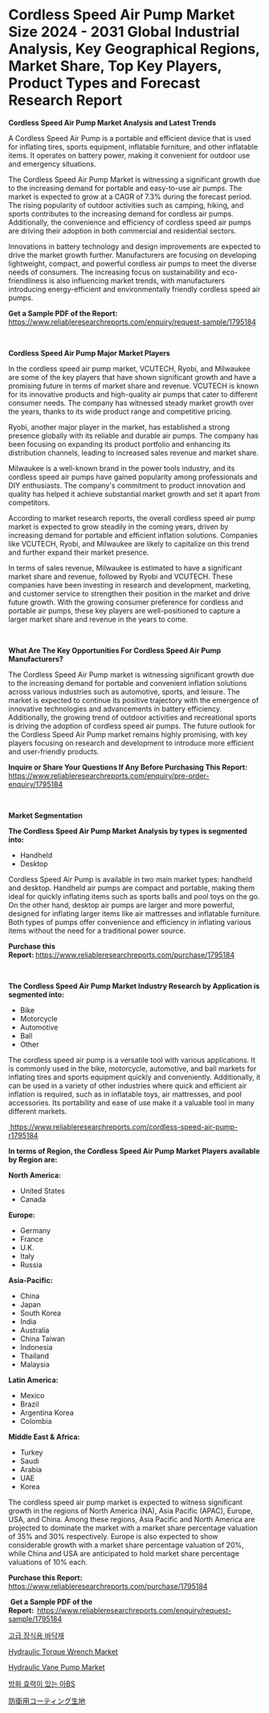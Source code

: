 <p><h1>Cordless Speed Air Pump Market Size 2024 - 2031 Global Industrial Analysis, Key Geographical Regions, Market Share, Top Key Players, Product Types and Forecast Research Report</h1></p><p><strong>Cordless Speed Air Pump Market Analysis and Latest Trends</strong></p>
<p><p>A Cordless Speed Air Pump is a portable and efficient device that is used for inflating tires, sports equipment, inflatable furniture, and other inflatable items. It operates on battery power, making it convenient for outdoor use and emergency situations.</p><p>The Cordless Speed Air Pump Market is witnessing a significant growth due to the increasing demand for portable and easy-to-use air pumps. The market is expected to grow at a CAGR of 7.3% during the forecast period. The rising popularity of outdoor activities such as camping, hiking, and sports contributes to the increasing demand for cordless air pumps. Additionally, the convenience and efficiency of cordless speed air pumps are driving their adoption in both commercial and residential sectors.</p><p>Innovations in battery technology and design improvements are expected to drive the market growth further. Manufacturers are focusing on developing lightweight, compact, and powerful cordless air pumps to meet the diverse needs of consumers. The increasing focus on sustainability and eco-friendliness is also influencing market trends, with manufacturers introducing energy-efficient and environmentally friendly cordless speed air pumps.</p></p>
<p><strong>Get a Sample PDF of the Report:&nbsp;</strong> <a href="https://www.reliableresearchreports.com/enquiry/request-sample/1795184">https://www.reliableresearchreports.com/enquiry/request-sample/1795184</a></p>
<p>&nbsp;</p>
<p><strong>Cordless Speed Air Pump Major Market Players</strong></p>
<p><p>In the cordless speed air pump market, VCUTECH, Ryobi, and Milwaukee are some of the key players that have shown significant growth and have a promising future in terms of market share and revenue. VCUTECH is known for its innovative products and high-quality air pumps that cater to different consumer needs. The company has witnessed steady market growth over the years, thanks to its wide product range and competitive pricing.</p><p>Ryobi, another major player in the market, has established a strong presence globally with its reliable and durable air pumps. The company has been focusing on expanding its product portfolio and enhancing its distribution channels, leading to increased sales revenue and market share.</p><p>Milwaukee is a well-known brand in the power tools industry, and its cordless speed air pumps have gained popularity among professionals and DIY enthusiasts. The company's commitment to product innovation and quality has helped it achieve substantial market growth and set it apart from competitors.</p><p>According to market research reports, the overall cordless speed air pump market is expected to grow steadily in the coming years, driven by increasing demand for portable and efficient inflation solutions. Companies like VCUTECH, Ryobi, and Milwaukee are likely to capitalize on this trend and further expand their market presence.</p><p>In terms of sales revenue, Milwaukee is estimated to have a significant market share and revenue, followed by Ryobi and VCUTECH. These companies have been investing in research and development, marketing, and customer service to strengthen their position in the market and drive future growth. With the growing consumer preference for cordless and portable air pumps, these key players are well-positioned to capture a larger market share and revenue in the years to come.</p></p>
<p>&nbsp;</p>
<p><strong>What Are The Key Opportunities For Cordless Speed Air Pump Manufacturers?</strong></p>
<p><p>The Cordless Speed Air Pump market is witnessing significant growth due to the increasing demand for portable and convenient inflation solutions across various industries such as automotive, sports, and leisure. The market is expected to continue its positive trajectory with the emergence of innovative technologies and advancements in battery efficiency. Additionally, the growing trend of outdoor activities and recreational sports is driving the adoption of cordless speed air pumps. The future outlook for the Cordless Speed Air Pump market remains highly promising, with key players focusing on research and development to introduce more efficient and user-friendly products.</p></p>
<p><strong>Inquire or Share Your Questions If Any Before Purchasing This Report:</strong> <a href="https://www.reliableresearchreports.com/enquiry/pre-order-enquiry/1795184">https://www.reliableresearchreports.com/enquiry/pre-order-enquiry/1795184</a></p>
<p>&nbsp;</p>
<p><strong>Market Segmentation</strong></p>
<p><strong>The Cordless Speed Air Pump Market Analysis by types is segmented into:</strong></p>
<p><ul><li>Handheld</li><li>Desktop</li></ul></p>
<p><p>Cordless Speed Air Pump is available in two main market types: handheld and desktop. Handheld air pumps are compact and portable, making them ideal for quickly inflating items such as sports balls and pool toys on the go. On the other hand, desktop air pumps are larger and more powerful, designed for inflating larger items like air mattresses and inflatable furniture. Both types of pumps offer convenience and efficiency in inflating various items without the need for a traditional power source.</p></p>
<p><strong>Purchase this Report:&nbsp;</strong><a href="https://www.reliableresearchreports.com/purchase/1795184">https://www.reliableresearchreports.com/purchase/1795184</a></p>
<p>&nbsp;</p>
<p><strong>The Cordless Speed Air Pump Market Industry Research by Application is segmented into:</strong></p>
<p><ul><li>Bike</li><li>Motorcycle</li><li>Automotive</li><li>Ball</li><li>Other</li></ul></p>
<p><p>The cordless speed air pump is a versatile tool with various applications. It is commonly used in the bike, motorcycle, automotive, and ball markets for inflating tires and sports equipment quickly and conveniently. Additionally, it can be used in a variety of other industries where quick and efficient air inflation is required, such as in inflatable toys, air mattresses, and pool accessories. Its portability and ease of use make it a valuable tool in many different markets.</p></p>
<p><a href="https://www.reliableresearchreports.com/cordless-speed-air-pump-r1795184">&nbsp;https://www.reliableresearchreports.com/cordless-speed-air-pump-r1795184</a></p>
<p><strong>In terms of Region, the Cordless Speed Air Pump Market Players available by Region are:</strong></p>
<p>
    <p> <strong> North America: </strong>
        <ul>
            <li>United States</li>
            <li>Canada</li>
        </ul>
        </p> 
    <p> <strong> Europe: </strong>
        <ul>
            <li>Germany</li>
            <li>France</li>
            <li>U.K.</li>
            <li>Italy</li>
            <li>Russia</li>
        </ul>
        </p> 
    <p> <strong> Asia-Pacific: </strong>
        <ul>
            <li>China</li>
            <li>Japan</li>
            <li>South Korea</li>
            <li>India</li>
            <li>Australia</li>
            <li>China Taiwan</li>
            <li>Indonesia</li>
            <li>Thailand</li>
            <li>Malaysia</li>
        </ul>
        </p> 
    <p> <strong> Latin America: </strong>
        <ul>
            <li>Mexico</li>
            <li>Brazil</li>
            <li>Argentina Korea</li>
            <li>Colombia</li>
        </ul>
        </p> 
    <p> <strong> Middle East & Africa: </strong>
        <ul>
            <li>Turkey</li>
            <li>Saudi</li>
            <li>Arabia</li>
            <li>UAE</li>
            <li>Korea</li>
        </ul>
    </p>
    </p>
<p><p>The cordless speed air pump market is expected to witness significant growth in the regions of North America (NA), Asia Pacific (APAC), Europe, USA, and China. Among these regions, Asia Pacific and North America are projected to dominate the market with a market share percentage valuation of 35% and 30% respectively. Europe is also expected to show considerable growth with a market share percentage valuation of 20%, while China and USA are anticipated to hold market share percentage valuations of 10% each.</p></p>
<p><strong>Purchase this Report: </strong><a href="https://www.reliableresearchreports.com/purchase/1795184">https://www.reliableresearchreports.com/purchase/1795184</a></p>
<p>&nbsp;<strong>Get a Sample PDF of the Report:&nbsp;&nbsp;</strong><a href="https://www.reliableresearchreports.com/enquiry/request-sample/1795184">https://www.reliableresearchreports.com/enquiry/request-sample/1795184</a></p>
<p><strong></strong></p>
<p><p><a href="https://github.com/brendon65677/Market-Research-Report-List-1/blob/main/6465869168233.md">고급 장식용 바닥재</a></p><p><a href="https://github.com/globismark/Market-Research-Report-List-4/blob/main/hydraulic-torque-wrench-market.md">Hydraulic Torque Wrench Market</a></p><p><a href="https://github.com/prosalinda88/Market-Research-Report-List-5/blob/main/hydraulic-vane-pump-market.md">Hydraulic Vane Pump Market</a></p><p><a href="https://github.com/OwenHamiytll568745/Market-Research-Report-List-2/blob/main/4103821168232.md">방화 효력이 있는 아BS</a></p><p><a href="https://github.com/CloydAbbott2023/Market-Research-Report-List-2/blob/main/4401878156993.md">防衛用コーティング生地</a></p></p>